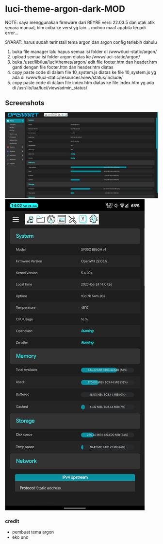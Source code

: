 # luci-theme-argon-dark-MOD

NOTE: 
saya menggunakan firmware dari REYRE versi 22.03.5 dan utak atik secara manual, blm coba ke versi yg lain...
mohon maaf apabila terjadi error...

SYARAT: harus sudah terinstall tema argon dan argon config terlebih dahulu

1. buka file manager lalu hapus semua isi folder di /www/luci-static/argon/
2. upload semua isi folder argon diatas ke /www/luci-static/argon/
3. buka /user/lib/lua/luci/themes/argon/ edit file footer.htm dan header.htm ganti dengan file footer.htm dan header.htm diatas
4. copy paste code di dalam file 10_system.js diatas ke file 10_system.js yg ada di /www/luci-static/resources/view/status/include/
5. copy paste code di dalam file index.htm diatas ke file index.htm yg ada di /usr/lib/lua/luci/view/admin_status/

## Screenshots
![desktop](/Screenshots/screenshot_pc.jpg)
![mobile](/Screenshots/screenshot_phone.jpg)
### credit
- pembuat tema argon
- eko uno
  
